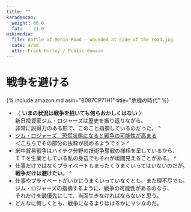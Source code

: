 ```yaml
---
title: ""
karadascan:
  weight: 66.0
  fat:    21.0
wikimedia:
  file: Battle of Menin Road - wounded at side of the road.jpg
  cate: a/ad
  attr: Frank Hurley / Public domain
---
```


# 戦争を避ける

{% include amazon.md asin="B087CP71H1" title="危機の時代" %}

* 〈 **いまの状況は戦争を招いても何らおかしくはない** 〉  
  新日投資家ジム・ロジャーズは歴史を振り返りながら、  
  非常に説得力のある形で、このこと指摘しているのだった。
^
* [ジム・ロジャーズ　恐慌状態になると戦争の可能性が高まる](https://business.nikkei.com/atcl/gen/19/00087/062900058/)  
  ＜こちらでその部分の抜粋が読めるようです＞
^
* 米中貿易戦争はハイテク分野の技術争奪戦の様相を呈しているから、  
  ＩＴを生業としている私の身辺でもそれが垣間見えることがある。
^
* 仕事だけではなくプライベートもまったくうまくいってはいないのだが。  
  **戦争だけは避けたい**。
^
* 仕事やプライベートがいかにうまくいっていなくとも、また理不尽でも、  
  ジム・ロジャーズの指摘するように、戦争の可能性があるのなら、  
  それだけを最優先にして、当面生きなければならないと思う。
* どんなに悔しくとも、戦争になるよりははるかにマシなのだ。
